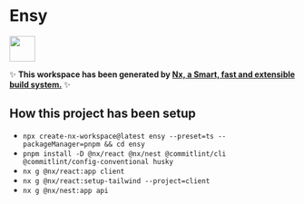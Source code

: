# Ensy

<a alt="Nx logo" href="https://nx.dev" target="_blank" rel="noreferrer"><img src="https://raw.githubusercontent.com/nrwl/nx/master/images/nx-logo.png" width="45"></a>

✨ **This workspace has been generated by [Nx, a Smart, fast and extensible build system.](https://nx.dev)** ✨

## How this project has been setup

- `npx create-nx-workspace@latest ensy --preset=ts --packageManager=pnpm && cd ensy`
- `pnpm install -D @nx/react @nx/nest @commitlint/cli @commitlint/config-conventional husky`
- `nx g @nx/react:app client`
- `nx g @nx/react:setup-tailwind --project=client`
- `nx g @nx/nest:app api `
